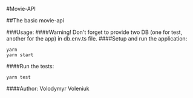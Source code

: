 #Movie-API

##The basic movie-api

###Usage:
####Warning!
Don't forget to provide two DB (one for test, another for the app) in db.env.ts file.
####Setup and run the application:

```
yarn
yarn start
```

####Run the tests:

```
yarn test
```

####Author: Volodymyr Voleniuk
